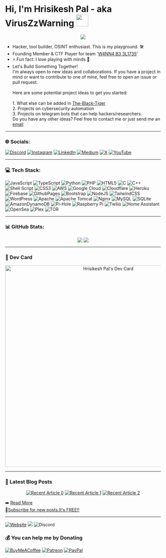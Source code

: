 # Hi, I'm Hrisikesh Pal - aka VirusZzWarning  <img src="https://media.giphy.com/media/hvRJCLFzcasrR4ia7z/giphy.gif" width="39"> 
<p align="center">
<a href="https://github.com/DenverCoder1/readme-typing-svg"><img src="https://readme-typing-svg.demolab.com/?lines=Cybersecurity%20Student;OSINT%20Lover;Independent%20Researcher;&font=Fira%20Code&center=true&width=440&height=45&color=F7D300Center=true&size=22&pause=1000"></a>
</p>

- Hacker, tool builder, OSINT enthusiast. This is my playground. 🛠️
- Founding Member & CTF Player for team '[W4NN4 B3 3L1735](https://ctftime.org/team/194276)'
- ⚡ Fun fact: I love playing with minds 👀
- Let's Build Something Together!<br>I'm always open to new ideas and collaborations. If you have a project in mind or want to contribute to one of mine, feel free to open an issue or pull request.<br><br>Here are some potential project ideas to get you started:<br><br> 1. What else can be added in [The-Black-Tiger](https://github.com/VirusZzHkP/The-Black-Tiger)<br> 2. Projects on cybersecurity automation<br> 3. Projects on telegram bots that can help hackers/researchers. <br> Do you have any other ideas? Feel free to contact me or just send me an [email](mailto:viruszzwarning@proton.me)

---
  
### 🌐 Socials:
[![Discord](https://img.shields.io/badge/Discord-%237289DA.svg?logo=discord&logoColor=white)](https://discord.gg/PUzR6YhXgR) [![Instagram](https://img.shields.io/badge/Instagram-%23E4405F.svg?logo=Instagram&logoColor=white)](https://instagram.com/viruszzwarning) [![LinkedIn](https://img.shields.io/badge/LinkedIn-%230077B5.svg?logo=linkedin&logoColor=white)](https://linkedin.com/in/viruszzwarning) [![Medium](https://img.shields.io/badge/Medium-12100E?logo=medium&logoColor=white)](https://medium.com/@viruszzwarning) [![X](https://img.shields.io/badge/X-black.svg?logo=X&logoColor=white)](https://x.com/hrisikesh_pal) [![YouTube](https://img.shields.io/badge/YouTube-%23FF0000.svg?logo=YouTube&logoColor=white)](https://youtube.com/@justhack_IT) 

---
### 💻 Tech Stack:
![JavaScript](https://img.shields.io/badge/javascript-%23323330.svg?style=for-the-badge&logo=javascript&logoColor=%23F7DF1E) ![TypeScript](https://img.shields.io/badge/typescript-%23007ACC.svg?style=for-the-badge&logo=typescript&logoColor=white) ![Python](https://img.shields.io/badge/python-3670A0?style=for-the-badge&logo=python&logoColor=ffdd54) ![PHP](https://img.shields.io/badge/php-%23777BB4.svg?style=for-the-badge&logo=php&logoColor=white) ![HTML5](https://img.shields.io/badge/html5-%23E34F26.svg?style=for-the-badge&logo=html5&logoColor=white) ![C](https://img.shields.io/badge/c-%2300599C.svg?style=for-the-badge&logo=c&logoColor=white) ![C++](https://img.shields.io/badge/c++-%2300599C.svg?style=for-the-badge&logo=c%2B%2B&logoColor=white) ![Shell Script](https://img.shields.io/badge/shell_script-%23121011.svg?style=for-the-badge&logo=gnu-bash&logoColor=white) ![CSS3](https://img.shields.io/badge/css3-%231572B6.svg?style=for-the-badge&logo=css3&logoColor=white) ![AWS](https://img.shields.io/badge/AWS-%23FF9900.svg?style=for-the-badge&logo=amazon-aws&logoColor=white) ![Google Cloud](https://img.shields.io/badge/GoogleCloud-%234285F4.svg?style=for-the-badge&logo=google-cloud&logoColor=white) ![Cloudflare](https://img.shields.io/badge/Cloudflare-F38020?style=for-the-badge&logo=Cloudflare&logoColor=white) ![Heroku](https://img.shields.io/badge/heroku-%23430098.svg?style=for-the-badge&logo=heroku&logoColor=white) ![Firebase](https://img.shields.io/badge/firebase-%23039BE5.svg?style=for-the-badge&logo=firebase) ![GithubPages](https://img.shields.io/badge/github%20pages-121013?style=for-the-badge&logo=github&logoColor=white) ![Bootstrap](https://img.shields.io/badge/bootstrap-%238511FA.svg?style=for-the-badge&logo=bootstrap&logoColor=white) ![NodeJS](https://img.shields.io/badge/node.js-6DA55F?style=for-the-badge&logo=node.js&logoColor=white) ![TailwindCSS](https://img.shields.io/badge/tailwindcss-%2338B2AC.svg?style=for-the-badge&logo=tailwind-css&logoColor=white) ![WordPress](https://img.shields.io/badge/WordPress-%23117AC9.svg?style=for-the-badge&logo=WordPress&logoColor=white) ![Apache](https://img.shields.io/badge/apache-%23D42029.svg?style=for-the-badge&logo=apache&logoColor=white) ![Apache Tomcat](https://img.shields.io/badge/apache%20tomcat-%23F8DC75.svg?style=for-the-badge&logo=apache-tomcat&logoColor=black) ![Nginx](https://img.shields.io/badge/nginx-%23009639.svg?style=for-the-badge&logo=nginx&logoColor=white) ![MySQL](https://img.shields.io/badge/mysql-4479A1.svg?style=for-the-badge&logo=mysql&logoColor=white) ![SQLite](https://img.shields.io/badge/sqlite-%2307405e.svg?style=for-the-badge&logo=sqlite&logoColor=white) ![AmazonDynamoDB](https://img.shields.io/badge/Amazon%20DynamoDB-4053D6?style=for-the-badge&logo=Amazon%20DynamoDB&logoColor=white) ![Pi-Hole](https://img.shields.io/badge/pihole-%2396060C.svg?style=for-the-badge&logo=pi-hole&logoColor=white) ![Raspberry Pi](https://img.shields.io/badge/-RaspberryPi-C51A4A?style=for-the-badge&logo=Raspberry-Pi) ![Twilio](https://img.shields.io/badge/Twilio-F22F46?style=for-the-badge&logo=Twilio&logoColor=white) ![Home Assistant](https://img.shields.io/badge/home%20assistant-%2341BDF5.svg?style=for-the-badge&logo=home-assistant&logoColor=white) ![OpenSea](https://img.shields.io/badge/OpenSea-%232081E2.svg?style=for-the-badge&logo=opensea&logoColor=white) ![Plex](https://img.shields.io/badge/plex-%23E5A00D.svg?style=for-the-badge&logo=plex&logoColor=white) ![TOR](https://img.shields.io/badge/tor-%237E4798.svg?style=for-the-badge&logo=tor-project&logoColor=white)

---
### 📊 GitHub Stats:
<p align="center">
<a href="https://github.com/VirusZzHkP"><img src="https://github-readme-stats.vercel.app/api?username=VirusZzHkP&count_private=true&show_icons=true&theme=midnight-purple&line_height=48&custom_title=Github_Stats&hide=stars&include_all_commits&card_width=205" align="center"></a>
<a href="https://github.com/VirusZzHkP"><img src="https://github-readme-stats.vercel.app/api/top-langs/?username=VirusZzHkP&count_private=true&hide=html,scss,,ejs&theme=midnight-purple&card_width=205" align="center"></a>
</p>


---
### 📇 Dev Card
<div align="center">
<a href="https://app.daily.dev/VirusZzWarning"><img src="https://api.daily.dev/devcards/v2/pSTj0mNcRtlENxei9RRav.png?type=wide&r=xjx" width="652" alt="Hrisikesh Pal's Dev Card"/></a>
</div>

---



### 📕 Latest Blog Posts
<!-- BLOG-POST-LIST:START -->
<p align="center">
<a target="_blank" href="https://github-readme-medium-recent-article.vercel.app/medium/@viruszzwarning/0"><img src="https://github-readme-medium-recent-article.vercel.app/medium/@viruszzwarning/0" alt="Recent Article 0"></a>
<a target="_blank" href="https://github-readme-medium-recent-article.vercel.app/medium/@viruszzwarning/1"><img src="https://github-readme-medium-recent-article.vercel.app/medium/@viruszzwarning/1" alt="Recent Article 1"></a>
<a target="_blank" href="https://github-readme-medium-recent-article.vercel.app/medium/@viruszzwarning/2"><img src="https://github-readme-medium-recent-article.vercel.app/medium/@viruszzwarning/2" alt="Recent Article 2"></a> <br>
</p>

➡️ [Read More](https://viruszzwarning.medium.com/) <br> 🔔[Subscribe for new posts.It's FREE!!](https://medium.com/@viruszzwarning/subscribe)

---
<a target="_blank" href="https://officialhrisikesh.000webhostapp.com/"><img alt="Website" src="https://img.shields.io/website?down_color=red&down_message=Offline&label=Website%20Status&logo=tryhackme&logoColor=white&style=flat-square&up_message=Online&url=https%3A%2F%2Fofficialhrisikesh.000webhostapp.com%2F"></a>
![](https://komarev.com/ghpvc/?username=VirusZzHkP&style=flat-square&color=red)
![Discord](https://img.shields.io/discord/1066058664898727946?color=yellow&logo=discord&logoColor=white&style=flat-square)

### 💰 You can help me by Donating
[![BuyMeACoffee](https://img.shields.io/badge/Buy%20Me%20a%20Coffee-ffdd00?style=flat-square&logo=buy-me-a-coffee&logoColor=black)](https://buymeacoffee.com/hrisikesh) [![Patreon](https://img.shields.io/badge/Patreon-F96854?style=flat-square&logo=patreon&logoColor=white)](https://patreon.com/JustHackIT) [![PayPal](https://img.shields.io/badge/PayPal-00457C?style=flat-square&logo=paypal&logoColor=white)](https://paypal.me/hrisikeshpal)



